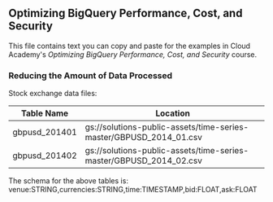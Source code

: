 ## Optimizing BigQuery Performance, Cost, and Security
This file contains text you can copy and paste for the examples in Cloud Academy's _Optimizing BigQuery Performance, Cost, and Security_ course.

### Reducing the Amount of Data Processed
Stock exchange data files:

| Table Name    | Location                                                           |
| ------------- | ------------------------------------------------------------------ |
| gbpusd_201401 | gs://solutions-public-assets/time-series-master/GBPUSD_2014_01.csv |
| gbpusd_201402 | gs://solutions-public-assets/time-series-master/GBPUSD_2014_02.csv |

The schema for the above tables is:  
venue:STRING,currencies:STRING,time:TIMESTAMP,bid:FLOAT,ask:FLOAT
